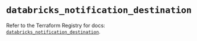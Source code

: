 # `databricks_notification_destination`

Refer to the Terraform Registry for docs: [`databricks_notification_destination`](https://registry.terraform.io/providers/databricks/databricks/1.61.0/docs/resources/notification_destination).
